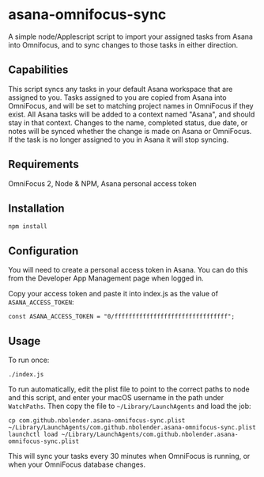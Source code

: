 # asana-omnifocus-sync
A simple node/Applescript script to import your assigned tasks from Asana into Omnifocus, and to sync changes to those tasks in either direction.

## Capabilities
This script syncs any tasks in your default Asana workspace that are assigned to you. Tasks assigned to you are copied from Asana into OmniFocus, and will be set to matching project names in OmniFocus if they exist. All Asana tasks will be added to a context named "Asana", and should stay in that context. Changes to the name, completed status, due date, or notes will be synced whether the change is made on Asana or OmniFocus. If the task is no longer assigned to you in Asana it will stop syncing.

## Requirements
OmniFocus 2, Node & NPM, Asana personal access token

## Installation

	npm install

## Configuration
You will need to create a personal access token in Asana. You can do this from the Developer App Management page when logged in.

Copy your access token and paste it into index.js as the value of `ASANA_ACCESS_TOKEN`:

	const ASANA_ACCESS_TOKEN = "0/ffffffffffffffffffffffffffffffff";

## Usage
To run once:

	./index.js

To run automatically, edit the plist file to point to the correct paths to node and this script, and enter your macOS username in the path under `WatchPaths`. Then copy the file to `~/Library/LaunchAgents` and load the job:

	cp com.github.nbolender.asana-omnifocus-sync.plist ~/Library/LaunchAgents/com.github.nbolender.asana-omnifocus-sync.plist
	launchctl load ~/Library/LaunchAgents/com.github.nbolender.asana-omnifocus-sync.plist

This will sync your tasks every 30 minutes when OmniFocus is running, or when your OmniFocus database changes.
